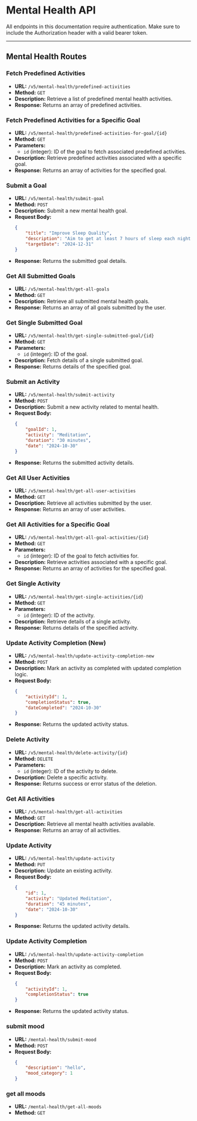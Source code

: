 # Mental Health API

All endpoints in this documentation require authentication. Make sure to include the Authorization header with a valid bearer token.

---

## Mental Health Routes

### Fetch Predefined Activities

- **URL:** `/v5/mental-health/predefined-activities`
- **Method:** `GET`
- **Description:** Retrieve a list of predefined mental health activities.
- **Response:** Returns an array of predefined activities.

### Fetch Predefined Activities for a Specific Goal

- **URL:** `/v5/mental-health/predefined-activities-for-goal/{id}`
- **Method:** `GET`
- **Parameters:**
  - `id` (integer): ID of the goal to fetch associated predefined activities.
- **Description:** Retrieve predefined activities associated with a specific goal.
- **Response:** Returns an array of activities for the specified goal.

### Submit a Goal

- **URL:** `/v5/mental-health/submit-goal`
- **Method:** `POST`
- **Description:** Submit a new mental health goal.
- **Request Body:**
  ```json
  {
      "title": "Improve Sleep Quality",
      "description": "Aim to get at least 7 hours of sleep each night.",
      "targetDate": "2024-12-31"
  }
  ```
- **Response:** Returns the submitted goal details.

### Get All Submitted Goals

- **URL:** `/v5/mental-health/get-all-goals`
- **Method:** `GET`
- **Description:** Retrieve all submitted mental health goals.
- **Response:** Returns an array of all goals submitted by the user.

### Get Single Submitted Goal

- **URL:** `/v5/mental-health/get-single-submitted-goal/{id}`
- **Method:** `GET`
- **Parameters:**
  - `id` (integer): ID of the goal.
- **Description:** Fetch details of a single submitted goal.
- **Response:** Returns details of the specified goal.

### Submit an Activity

- **URL:** `/v5/mental-health/submit-activity`
- **Method:** `POST`
- **Description:** Submit a new activity related to mental health.
- **Request Body:**
  ```json
  {
      "goalId": 1,
      "activity": "Meditation",
      "duration": "30 minutes",
      "date": "2024-10-30"
  }
  ```
- **Response:** Returns the submitted activity details.

### Get All User Activities

- **URL:** `/v5/mental-health/get-all-user-activities`
- **Method:** `GET`
- **Description:** Retrieve all activities submitted by the user.
- **Response:** Returns an array of user activities.

### Get All Activities for a Specific Goal

- **URL:** `/v5/mental-health/get-all-goal-activities/{id}`
- **Method:** `GET`
- **Parameters:**
  - `id` (integer): ID of the goal to fetch activities for.
- **Description:** Retrieve activities associated with a specific goal.
- **Response:** Returns an array of activities for the specified goal.

### Get Single Activity

- **URL:** `/v5/mental-health/get-single-activities/{id}`
- **Method:** `GET`
- **Parameters:**
  - `id` (integer): ID of the activity.
- **Description:** Retrieve details of a single activity.
- **Response:** Returns details of the specified activity.

### Update Activity Completion (New)

- **URL:** `/v5/mental-health/update-activity-completion-new`
- **Method:** `POST`
- **Description:** Mark an activity as completed with updated completion logic.
- **Request Body:**
  ```json
  {
      "activityId": 1,
      "completionStatus": true,
      "dateCompleted": "2024-10-30"
  }
  ```
- **Response:** Returns the updated activity status.

### Delete Activity

- **URL:** `/v5/mental-health/delete-activity/{id}`
- **Method:** `DELETE`
- **Parameters:**
  - `id` (integer): ID of the activity to delete.
- **Description:** Delete a specific activity.
- **Response:** Returns success or error status of the deletion.

### Get All Activities

- **URL:** `/v5/mental-health/get-all-activities`
- **Method:** `GET`
- **Description:** Retrieve all mental health activities available.
- **Response:** Returns an array of all activities.

### Update Activity

- **URL:** `/v5/mental-health/update-activity`
- **Method:** `PUT`
- **Description:** Update an existing activity.
- **Request Body:**
  ```json
  {
      "id": 1,
      "activity": "Updated Meditation",
      "duration": "45 minutes",
      "date": "2024-10-30"
  }
  ```
- **Response:** Returns the updated activity details.

### Update Activity Completion

- **URL:** `/v5/mental-health/update-activity-completion`
- **Method:** `POST`
- **Description:** Mark an activity as completed.
- **Request Body:**
  ```json
  {
      "activityId": 1,
      "completionStatus": true
  }
  ```
- **Response:** Returns the updated activity status.


### submit mood

- **URL:** `/mental-health/submit-mood`
- **Method:** `POST`
- **Request Body:**
  ```json
  {
      "description": "hello",
      "mood_category": 1
  }
  ```

### get all moods

- **URL:** `/mental-health/get-all-moods`
- **Method:** `GET`


